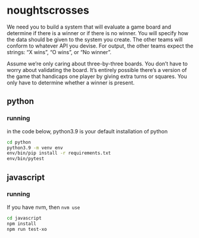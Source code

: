 # noughtscrosses

We need you to build a system that will evaluate a game board and determine if there is a winner or if there is no winner. 
You will specify how the data should be given to the system you create. The other teams will conform to whatever API you devise. 
For output, the other teams expect the strings: “X wins”, “O wins”, or “No winner”.

Assume we’re only caring about three-by-three boards. You don’t have to worry about validating the board. 
It’s entirely possible there’s a version of the game that handicaps one player by giving extra turns or squares. 
You only have to determine whether a winner is present.

## python

### running
in the code below, python3.9 is your default installation of python
```bash
cd python
python3.9 -m venv env
env/bin/pip install -r requirements.txt
env/bin/pytest 
```
## javascript

### running

If you have nvm, then ```nvm use``` 

```bash
cd javascript
npm install
npm run test-xo
```